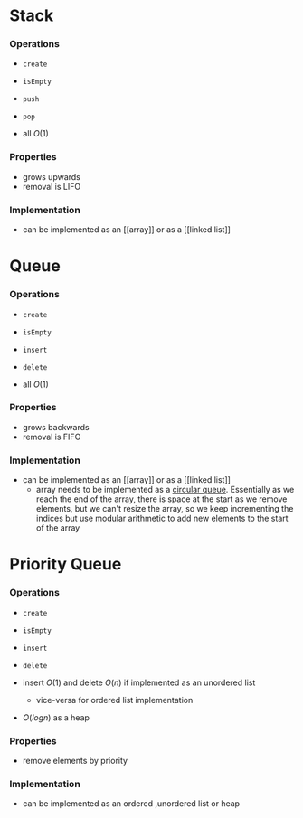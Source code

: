 # Stack

### Operations

- `create`
-  `isEmpty`
-  `push`
-  `pop`

- all $O(1)$

### Properties

- grows upwards
- removal is LIFO

### Implementation

- can be implemented as an [[array]] or as a [[linked list]]

# Queue

### Operations

- `create`
-  `isEmpty`
-  `insert`
-  `delete`

- all $O(1)$

### Properties

- grows backwards
- removal is FIFO

### Implementation

- can be implemented as an [[array]] or as a [[linked list]]
	- array needs to be implemented as a [circular queue](https://opendatastructures.org/ods-cpp/2_3_Array_Based_Queue.html). Essentially as we reach the end of the array, there is space at the start as we remove elements, but we can't resize the array, so we keep incrementing the indices but use modular arithmetic to add new elements to the start of the array

# Priority Queue

### Operations

- `create`
-  `isEmpty`
-  `insert`
-  `delete`

- insert $O(1)$ and delete $O(n)$ if implemented as an unordered list
	- vice-versa for ordered list implementation
- $O(log n)$ as a heap

### Properties

- remove elements by priority

### Implementation

- can be implemented as an ordered ,unordered list or heap